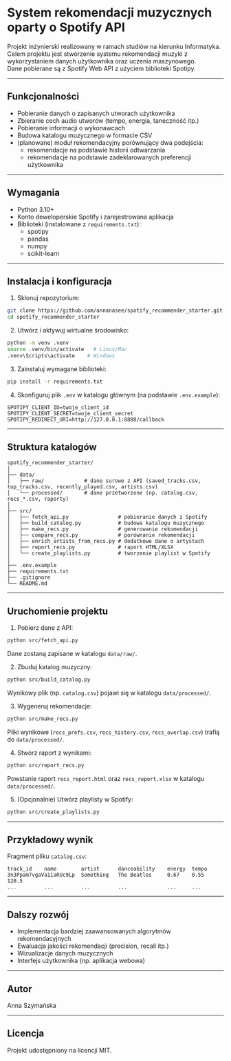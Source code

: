 # System rekomendacji muzycznych oparty o Spotify API

Projekt inżynierski realizowany w ramach studiów na kierunku Informatyka.  
Celem projektu jest stworzenie systemu rekomendacji muzyki z wykorzystaniem danych użytkownika oraz uczenia maszynowego.  
Dane pobierane są z Spotify Web API z użyciem biblioteki Spotipy.

---

## Funkcjonalności

- Pobieranie danych o zapisanych utworach użytkownika  
- Zbieranie cech audio utworów (tempo, energia, taneczność itp.)  
- Pobieranie informacji o wykonawcach  
- Budowa katalogu muzycznego w formacie CSV  
- (planowane) moduł rekomendacyjny porównujący dwa podejścia:  
  - rekomendacje na podstawie historii odtwarzania  
  - rekomendacje na podstawie zadeklarowanych preferencji użytkownika  

---

## Wymagania

- Python 3.10+  
- Konto deweloperskie Spotify i zarejestrowana aplikacja  
- Biblioteki (instalowane z `requirements.txt`):  
  - spotipy  
  - pandas  
  - numpy  
  - scikit-learn  

---

## Instalacja i konfiguracja

1. Sklonuj repozytorium:

```bash
git clone https://github.com/annanasee/spotify_recommender_starter.git
cd spotify_recommender_starter
```

2. Utwórz i aktywuj wirtualne środowisko:

```bash
python -m venv .venv
source .venv/bin/activate   # Linux/Mac
.venv\Scripts\activate    # Windows
```

3. Zainstaluj wymagane biblioteki:

```bash
pip install -r requirements.txt
```

4. Skonfiguruj plik `.env` w katalogu głównym (na podstawie `.env.example`):

```
SPOTIPY_CLIENT_ID=twoje_client_id
SPOTIPY_CLIENT_SECRET=twoje_client_secret
SPOTIPY_REDIRECT_URI=http://127.0.0.1:8888/callback
```

---

## Struktura katalogów

```
spotify_recommender_starter/
│
├── data/
│   ├── raw/             # dane surowe z API (saved_tracks.csv, top_tracks.csv, recently_played.csv, artists.csv)
│   └── processed/       # dane przetworzone (np. catalog.csv, recs_*.csv, raporty)
│
├── src/
│   ├── fetch_api.py                # pobieranie danych z Spotify
│   ├── build_catalog.py            # budowa katalogu muzycznego
│   ├── make_recs.py                # generowanie rekomendacji
│   ├── compare_recs.py             # porównanie rekomendacji
│   ├── enrich_artists_from_recs.py # dodatkowe dane o artystach
│   ├── report_recs.py              # raport HTML/XLSX
│   └── create_playlists.py         # tworzenie playlist w Spotify
│
├── .env.example
├── requirements.txt
├── .gitignore
└── README.md
```

---

## Uruchomienie projektu

1. Pobierz dane z API:

```bash
python src/fetch_api.py
```

Dane zostaną zapisane w katalogu `data/raw/`.

2. Zbuduj katalog muzyczny:

```bash
python src/build_catalog.py
```

Wynikowy plik (np. `catalog.csv`) pojawi się w katalogu `data/processed/`.

3. Wygeneruj rekomendacje:

```bash
python src/make_recs.py
```

Pliki wynikowe (`recs_prefs.csv`, `recs_history.csv`, `recs_overlap.csv`) trafią do `data/processed/`.

4. Stwórz raport z wynikami:

```bash
python src/report_recs.py
```

Powstanie raport `recs_report.html` oraz `recs_report.xlsx` w katalogu `data/processed/`.

5. (Opcjonalnie) Utwórz playlisty w Spotify:

```bash
python src/create_playlists.py
```

---

## Przykładowy wynik

Fragment pliku `catalog.csv`:

```
track_id    name        artist      danceability    energy  tempo
3n3Ppam7vgaVa1iaRUc9Lp  Something   The Beatles     0.67    0.55   120.5
...         ...         ...         ...             ...     ...
```

---

## Dalszy rozwój

- Implementacja bardziej zaawansowanych algorytmów rekomendacyjnych  
- Ewaluacja jakości rekomendacji (precision, recall itp.)  
- Wizualizacje danych muzycznych  
- Interfejs użytkownika (np. aplikacja webowa)  

---

## Autor

Anna Szymańska  

---

## Licencja

Projekt udostępniony na licencji MIT.
